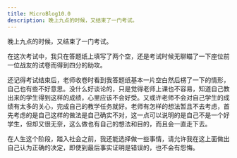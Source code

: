 ```yaml
---
title: MicroBlog10.0
description: 晚上九点的时候，又结束了一门考试。
---
```


晚上九点的时候，又结束了一门考试。

在这次考试中，我只在答题纸上填写了两个空，还是考试时候无聊瞄了一下座位前一位战友的试卷而得到四分的助攻。

还记得考试结束后，老师收卷时看到我答题纸基本一片空白然后楞了一下的情形，自己也有些不好意思。没什么好谈论的，只是觉得老师上课也不容易，知道自己教出来的学生得到这样的成绩，心里应该不会好受。又或许老师不会对自己学生的成绩有太多的关心，完成自己的教学任务就好。老师有怎样的想法暂且不去考虑，首先考虑的是自己这样的做法是自己确实不对，这一点可以说明的是自己不是一个好学生，但却又很无奈，这么做也有自己的想法和目的，而且会一直走下去。

在人生这个阶段，踏入社会之前，我还能选择做一些事情，请允许我在这上面做出自己认为正确的决定，即使到最后事实证明是错误的，也不会有怨悔。
